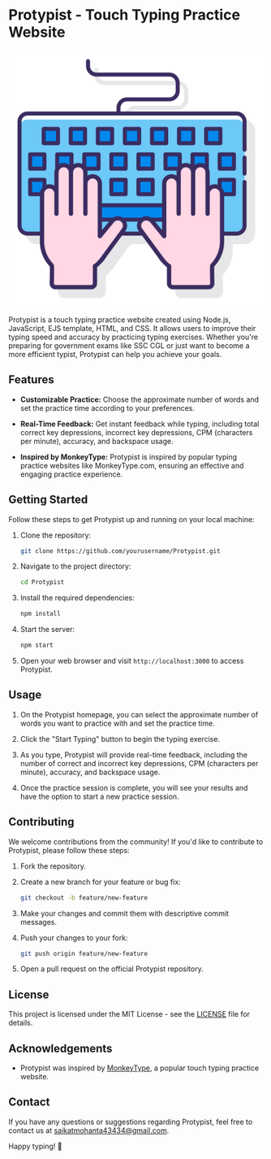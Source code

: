 # Protypist - Touch Typing Practice Website

![alt text](https://github.com/coderacademics/Protypist/blob/main/public/images/typing.png?raw=true)

Protypist is a touch typing practice website created using Node.js, JavaScript, EJS template, HTML, and CSS. It allows users to improve their typing speed and accuracy by practicing typing exercises. Whether you're preparing for government exams like SSC CGL or just want to become a more efficient typist, Protypist can help you achieve your goals.

## Features

- **Customizable Practice:** Choose the approximate number of words and set the practice time according to your preferences.

- **Real-Time Feedback:** Get instant feedback while typing, including total correct key depressions, incorrect key depressions, CPM (characters per minute), accuracy, and backspace usage.

- **Inspired by MonkeyType:** Protypist is inspired by popular typing practice websites like MonkeyType.com, ensuring an effective and engaging practice experience.

## Getting Started

Follow these steps to get Protypist up and running on your local machine:

1. Clone the repository:

   ```bash
   git clone https://github.com/yourusername/Protypist.git
   ```

2. Navigate to the project directory:

   ```bash
   cd Protypist
   ```

3. Install the required dependencies:

   ```bash
   npm install
   ```

4. Start the server:

   ```bash
   npm start
   ```

5. Open your web browser and visit `http://localhost:3000` to access Protypist.

## Usage

1. On the Protypist homepage, you can select the approximate number of words you want to practice with and set the practice time.

2. Click the "Start Typing" button to begin the typing exercise.

3. As you type, Protypist will provide real-time feedback, including the number of correct and incorrect key depressions, CPM (characters per minute), accuracy, and backspace usage.

4. Once the practice session is complete, you will see your results and have the option to start a new practice session.

## Contributing

We welcome contributions from the community! If you'd like to contribute to Protypist, please follow these steps:

1. Fork the repository.

2. Create a new branch for your feature or bug fix:

   ```bash
   git checkout -b feature/new-feature
   ```

3. Make your changes and commit them with descriptive commit messages.

4. Push your changes to your fork:

   ```bash
   git push origin feature/new-feature
   ```

5. Open a pull request on the official Protypist repository.

## License

This project is licensed under the MIT License - see the [LICENSE](LICENSE) file for details.

## Acknowledgements

- Protypist was inspired by [MonkeyType](https://monkeytype.com/), a popular touch typing practice website.

## Contact

If you have any questions or suggestions regarding Protypist, feel free to contact us at [saikatmohanta43434@gmail.com](mailto:saikatmohanta43434.com).

Happy typing! 🚀